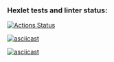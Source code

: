 ### Hexlet tests and linter status:
[![Actions Status](https://github.com/IamYelena/python-project-49/workflows/hexlet-check/badge.svg)](https://github.com/IamYelena/python-project-49/actions)


[![asciicast](https://asciinema.org/a/583229.svg)](https://asciinema.org/a/583229)




[![asciicast](https://asciinema.org/a/584397.svg)](https://asciinema.org/a/584397)
